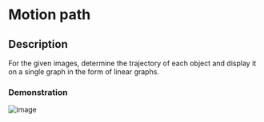 # Motion path
## Description
For the given images, determine the trajectory of each object and display it on a single graph in the form of linear graphs.
### Demonstration
![image](https://github.com/Alexander-Domnenko/homework_computer_vision/assets/91257943/4a2ed4e1-1918-498a-ab0e-6e292e412a74)
